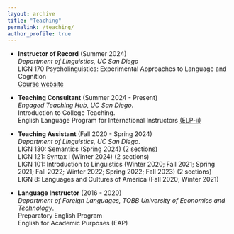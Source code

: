 ```yaml
---
layout: archive
title: "Teaching"
permalink: /teaching/
author_profile: true
---
```


- <b> Instructor of Record</b> (Summer 2024)    
  *Department of Linguistics, UC San Diego*  
  LIGN 170 Psycholinguistics: Experimental Approaches to Language and Cognition  
  [Course website](https://sites.google.com/ucsd.edu/lign170/home)

- <b>Teaching Consultant</b> (Summer 2024 - Present)  
  *Engaged Teaching Hub, UC San Diego*.      
  Introduction to College Teaching.   
  English Language Program for International Instructors [(ELP-ii)](https://engagedteaching.ucsd.edu/educators/grad-students/elpii/index.html)
  
- <b>Teaching Assistant</b> (Fall 2020 - Spring 2024)  
  *Department of Linguistics, UC San Diego*.           
  LIGN 130: Semantics (Spring 2024) (2 sections)  
  LIGN 121: Syntax I (Winter 2024) (2 sections)  
  LIGN 101: Introduction to Linguistics (Winter 2020; Fall 2021; Spring 2021; Fall 2022; Winter 2022; Spring 2022; Fall 2023) (2 sections)  
  LIGN 8: Languages and Cultures of America (Fall 2020; Winter 2021)

- <b>Language Instructor</b> (2016 - 2020)  
  *Department of Foreign Languages, TOBB University of Economics and Technology*.  
    Preparatory English Program  
    English for Academic Purposes (EAP)